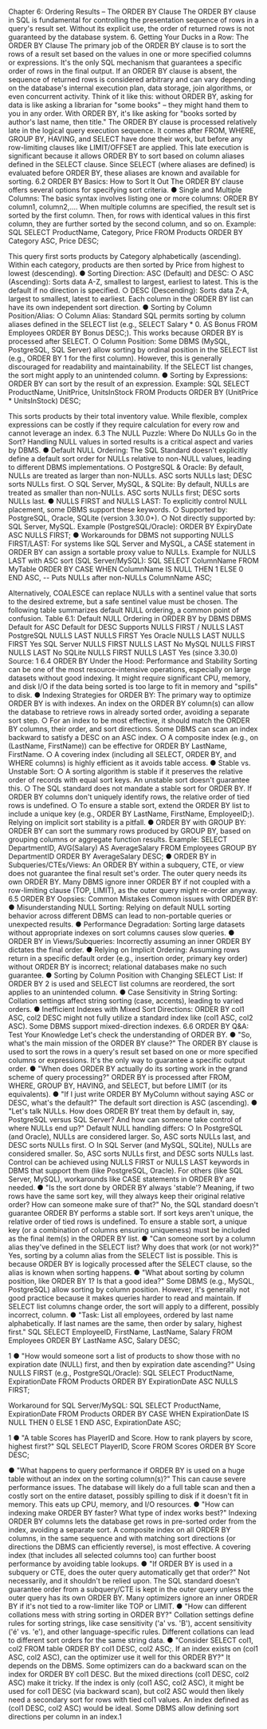 Chapter 6: Ordering Results – The ORDER BY Clause
The ORDER BY clause in SQL is fundamental for controlling the presentation sequence of rows in a query's result set. Without its explicit use, the order of returned rows is not guaranteed by the database system.
6. Getting Your Ducks in a Row: The ORDER BY Clause
The primary job of the ORDER BY clause is to sort the rows of a result set based on the values in one or more specified columns or expressions. It's the only SQL mechanism that guarantees a specific order of rows in the final output. If an ORDER BY clause is absent, the sequence of returned rows is considered arbitrary and can vary depending on the database's internal execution plan, data storage, join algorithms, or even concurrent activity. Think of it like this: without ORDER BY, asking for data is like asking a librarian for "some books" – they might hand them to you in any order. With ORDER BY, it's like asking for "books sorted by author's last name, then title."
The ORDER BY clause is processed relatively late in the logical query execution sequence. It comes after FROM, WHERE, GROUP BY, HAVING, and SELECT have done their work, but before any row-limiting clauses like LIMIT/OFFSET are applied. This late execution is significant because it allows ORDER BY to sort based on column aliases defined in the SELECT clause. Since SELECT (where aliases are defined) is evaluated before ORDER BY, these aliases are known and available for sorting.
6.2 ORDER BY Basics: How to Sort It Out
The ORDER BY clause offers several options for specifying sort criteria.
●	Single and Multiple Columns: The basic syntax involves listing one or more columns: ORDER BY column1, column2,.... When multiple columns are specified, the result set is sorted by the first column. Then, for rows with identical values in this first column, they are further sorted by the second column, and so on.
Example:
SQL
SELECT ProductName, Category, Price
FROM Products
ORDER BY Category ASC, Price DESC;

This query first sorts products by Category alphabetically (ascending). Within each category, products are then sorted by Price from highest to lowest (descending).
●	Sorting Direction: ASC (Default) and DESC:
○	ASC (Ascending): Sorts data A-Z, smallest to largest, earliest to latest. This is the default if no direction is specified.
○	DESC (Descending): Sorts data Z-A, largest to smallest, latest to earliest. Each column in the ORDER BY list can have its own independent sort direction.
●	Sorting by Column Position/Alias:
○	Column Alias: Standard SQL permits sorting by column aliases defined in the SELECT list (e.g., SELECT Salary * 0. AS Bonus FROM Employees ORDER BY Bonus DESC;). This works because ORDER BY is processed after SELECT.
○	Column Position: Some DBMS (MySQL, PostgreSQL, SQL Server) allow sorting by ordinal position in the SELECT list (e.g., ORDER BY 1 for the first column). However, this is generally discouraged for readability and maintainability. If the SELECT list changes, the sort might apply to an unintended column.
●	Sorting by Expressions: ORDER BY can sort by the result of an expression.
Example:
SQL
SELECT ProductName, UnitPrice, UnitsInStock
FROM Products
ORDER BY (UnitPrice * UnitsInStock) DESC;

This sorts products by their total inventory value. While flexible, complex expressions can be costly if they require calculation for every row and cannot leverage an index.
6.3 The NULL Puzzle: Where Do NULLs Go in the Sort?
Handling NULL values in sorted results is a critical aspect and varies by DBMS.
●	Default NULL Ordering: The SQL Standard doesn't explicitly define a default sort order for NULLs relative to non-NULL values, leading to different DBMS implementations.
○	PostgreSQL & Oracle: By default, NULLs are treated as larger than non-NULLs. ASC sorts NULLs last; DESC sorts NULLs first.
○	SQL Server, MySQL, & SQLite: By default, NULLs are treated as smaller than non-NULLs. ASC sorts NULLs first; DESC sorts NULLs last.
●	NULLS FIRST and NULLS LAST: To explicitly control NULL placement, some DBMS support these keywords.
○	Supported by: PostgreSQL, Oracle, SQLite (version 3.30.0+).
○	Not directly supported by: SQL Server, MySQL. Example (PostgreSQL/Oracle): ORDER BY ExpiryDate ASC NULLS FIRST;
●	Workarounds for DBMS not supporting NULLS FIRST/LAST:
For systems like SQL Server and MySQL, a CASE statement in ORDER BY can assign a sortable proxy value to NULLs.
Example for NULLS LAST with ASC sort (SQL Server/MySQL):
SQL
SELECT ColumnName FROM MyTable
ORDER BY
    CASE WHEN ColumnName IS NULL THEN 1 ELSE 0 END ASC, -- Puts NULLs after non-NULLs
    ColumnName ASC;

Alternatively, COALESCE can replace NULLs with a sentinel value that sorts to the desired extreme, but a safe sentinel value must be chosen.
The following table summarizes default NULL ordering, a common point of confusion.
Table 6.1: Default NULL Ordering in ORDER BY by DBMS
DBMS	Default for ASC	Default for DESC	Supports NULLS FIRST / NULLS LAST
PostgreSQL	NULLS LAST	NULLS FIRST	Yes
Oracle	NULLS LAST	NULLS FIRST	Yes
SQL Server	NULLS FIRST	NULLS LAST	No
MySQL	NULLS FIRST	NULLS LAST	No
SQLite	NULLS FIRST	NULLS LAST	Yes (since 3.30.0)
Source: 1
6.4 ORDER BY Under the Hood: Performance and Stability
Sorting can be one of the most resource-intensive operations, especially on large datasets without good indexing. It might require significant CPU, memory, and disk I/O if the data being sorted is too large to fit in memory and "spills" to disk.
●	Indexing Strategies for ORDER BY:
The primary way to optimize ORDER BY is with indexes. An index on the ORDER BY column(s) can allow the database to retrieve rows in already sorted order, avoiding a separate sort step.
○	For an index to be most effective, it should match the ORDER BY columns, their order, and sort directions. Some DBMS can scan an index backward to satisfy a DESC on an ASC index.
○	A composite index (e.g., on (LastName, FirstName)) can be effective for ORDER BY LastName, FirstName.
○	A covering index (including all SELECT, ORDER BY, and WHERE columns) is highly efficient as it avoids table access.
●	Stable vs. Unstable Sort:
○	A sorting algorithm is stable if it preserves the relative order of records with equal sort keys. An unstable sort doesn't guarantee this.
○	The SQL standard does not mandate a stable sort for ORDER BY. If ORDER BY columns don't uniquely identify rows, the relative order of tied rows is undefined.
○	To ensure a stable sort, extend the ORDER BY list to include a unique key (e.g., ORDER BY LastName, FirstName, EmployeeID;). Relying on implicit sort stability is a pitfall.
●	ORDER BY with GROUP BY:
ORDER BY can sort the summary rows produced by GROUP BY, based on grouping columns or aggregate function results.
Example: SELECT DepartmentID, AVG(Salary) AS AverageSalary FROM Employees GROUP BY DepartmentID ORDER BY AverageSalary DESC;
●	ORDER BY in Subqueries/CTEs/Views:
An ORDER BY within a subquery, CTE, or view does not guarantee the final result set's order. The outer query needs its own ORDER BY. Many DBMS ignore inner ORDER BY if not coupled with a row-limiting clause (TOP, LIMIT), as the outer query might re-order anyway.
6.5 ORDER BY Oopsies: Common Mistakes
Common issues with ORDER BY:
●	Misunderstanding NULL Sorting: Relying on default NULL sorting behavior across different DBMS can lead to non-portable queries or unexpected results.
●	Performance Degradation: Sorting large datasets without appropriate indexes on sort columns causes slow queries.
●	ORDER BY in Views/Subqueries: Incorrectly assuming an inner ORDER BY dictates the final order.
●	Relying on Implicit Ordering: Assuming rows return in a specific default order (e.g., insertion order, primary key order) without ORDER BY is incorrect; relational databases make no such guarantee.
●	Sorting by Column Position with Changing SELECT List: If ORDER BY 2 is used and SELECT list columns are reordered, the sort applies to an unintended column.
●	Case Sensitivity in String Sorting: Collation settings affect string sorting (case, accents), leading to varied orders.
●	Inefficient Indexes with Mixed Sort Directions: ORDER BY col1 ASC, col2 DESC might not fully utilize a standard index like (col1 ASC, col2 ASC). Some DBMS support mixed-direction indexes.
6.6 ORDER BY Q&A: Test Your Knowledge
Let's check the understanding of ORDER BY.
●	"So, what's the main mission of the ORDER BY clause?"
The ORDER BY clause is used to sort the rows in a query's result set based on one or more specified columns or expressions. It's the only way to guarantee a specific output order.
●	"When does ORDER BY actually do its sorting work in the grand scheme of query processing?"
ORDER BY is processed after FROM, WHERE, GROUP BY, HAVING, and SELECT, but before LIMIT (or its equivalents).
●	"If I just write ORDER BY MyColumn without saying ASC or DESC, what's the default?"
The default sort direction is ASC (ascending).
●	"Let's talk NULLs. How does ORDER BY treat them by default in, say, PostgreSQL versus SQL Server? And how can someone take control of where NULLs end up?"
Default NULL handling differs:
○	In PostgreSQL (and Oracle), NULLs are considered larger. So, ASC sorts NULLs last, and DESC sorts NULLs first.
○	In SQL Server (and MySQL, SQLite), NULLs are considered smaller. So, ASC sorts NULLs first, and DESC sorts NULLs last. Control can be achieved using NULLS FIRST or NULLS LAST keywords in DBMS that support them (like PostgreSQL, Oracle). For others (like SQL Server, MySQL), workarounds like CASE statements in ORDER BY are needed.
●	"Is the sort done by ORDER BY always 'stable'? Meaning, if two rows have the same sort key, will they always keep their original relative order? How can someone make sure of that?"
No, the SQL standard doesn't guarantee ORDER BY performs a stable sort. If sort keys aren't unique, the relative order of tied rows is undefined. To ensure a stable sort, a unique key (or a combination of columns ensuring uniqueness) must be included as the final item(s) in the ORDER BY list.
●	"Can someone sort by a column alias they've defined in the SELECT list? Why does that work (or not work)?"
Yes, sorting by a column alias from the SELECT list is possible. This is because ORDER BY is logically processed after the SELECT clause, so the alias is known when sorting happens.
●	"What about sorting by column position, like ORDER BY 1? Is that a good idea?"
Some DBMS (e.g., MySQL, PostgreSQL) allow sorting by column position. However, it's generally not good practice because it makes queries harder to read and maintain. If SELECT list columns change order, the sort will apply to a different, possibly incorrect, column.
●	"Task: List all employees, ordered by last name alphabetically. If last names are the same, then order by salary, highest first."
SQL
SELECT EmployeeID, FirstName, LastName, Salary
FROM Employees
ORDER BY LastName ASC, Salary DESC;

1
●	"How would someone sort a list of products to show those with no expiration date (NULL) first, and then by expiration date ascending?"
Using NULLS FIRST (e.g., PostgreSQL/Oracle):
SQL
SELECT ProductName, ExpirationDate
FROM Products
ORDER BY ExpirationDate ASC NULLS FIRST;

Workaround for SQL Server/MySQL:
SQL
SELECT ProductName, ExpirationDate
FROM Products
ORDER BY
    CASE WHEN ExpirationDate IS NULL THEN 0 ELSE 1 END ASC,
    ExpirationDate ASC;

1
●	"A table Scores has PlayerID and Score. How to rank players by score, highest first?"
SQL
SELECT PlayerID, Score
FROM Scores
ORDER BY Score DESC;

●	"What happens to query performance if ORDER BY is used on a huge table without an index on the sorting column(s)?"
This can cause severe performance issues. The database will likely do a full table scan and then a costly sort on the entire dataset, possibly spilling to disk if it doesn't fit in memory. This eats up CPU, memory, and I/O resources.
●	"How can indexing make ORDER BY faster? What type of index works best?"
Indexing ORDER BY columns lets the database get rows in pre-sorted order from the index, avoiding a separate sort. A composite index on all ORDER BY columns, in the same sequence and with matching sort directions (or directions the DBMS can efficiently reverse), is most effective. A covering index (that includes all selected columns too) can further boost performance by avoiding table lookups.
●	"If ORDER BY is used in a subquery or CTE, does the outer query automatically get that order?"
Not necessarily, and it shouldn't be relied upon. The SQL standard doesn't guarantee order from a subquery/CTE is kept in the outer query unless the outer query has its own ORDER BY. Many optimizers ignore an inner ORDER BY if it's not tied to a row-limiter like TOP or LIMIT.
●	"How can different collations mess with string sorting in ORDER BY?"
Collation settings define rules for sorting strings, like case sensitivity ('a' vs. 'B'), accent sensitivity ('é' vs. 'e'), and other language-specific rules. Different collations can lead to different sort orders for the same string data.
●	"Consider SELECT col1, col2 FROM table ORDER BY col1 DESC, col2 ASC;. If an index exists on (col1 ASC, col2 ASC), can the optimizer use it well for this ORDER BY?"
It depends on the DBMS. Some optimizers can do a backward scan on the index for ORDER BY col1 DESC. But the mixed directions (col1 DESC, col2 ASC) make it tricky. If the index is only (col1 ASC, col2 ASC), it might be used for col1 DESC (via backward scan), but col2 ASC would then likely need a secondary sort for rows with tied col1 values. An index defined as (col1 DESC, col2 ASC) would be ideal. Some DBMS allow defining sort directions per column in an index.1
